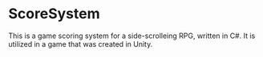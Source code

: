 # ScoreSystem

This is a game scoring system for a side-scrolleing RPG, written in C#. It is utilized in a game that was created in Unity.

